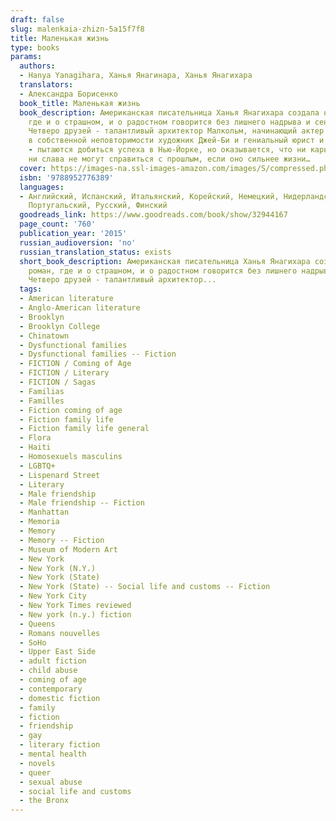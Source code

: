 ```yaml
---
draft: false
slug: malenkaia-zhizn-5a15f7f8
title: Маленькая жизнь
type: books
params:
  authors:
  - Hanya Yanagihara, Ханья Янагинара, Ханья Янагихара
  translators:
  - Александра Борисенко
  book_title: Маленькая жизнь
  book_description: Американская писательница Ханья Янагихара создала необычный роман,
    где и о страшном, и о радостном говорится без лишнего надрыва и сентиментальности.
    Четверо друзей - талантливый архитектор Малкольм, начинающий актер Виллем, уверенный
    в собственной неповторимости художник Джей-Би и гениальный юрист и математик Джуд
    - пытаются добиться успеха в Нью-Йорке, но оказывается, что ни карьера, ни деньги,
    ни слава не могут справиться с прошлым, если оно сильнее жизни…
  cover: https://images-na.ssl-images-amazon.com/images/S/compressed.photo.goodreads.com/books/1478876919i/32944167.jpg
  isbn: '9788952776389'
  languages:
  - Английский, Испанский, Итальянский, Корейский, Немецкий, Нидерландский, Польский,
    Португальский, Русский, Финский
  goodreads_link: https://www.goodreads.com/book/show/32944167
  page_count: '760'
  publication_year: '2015'
  russian_audioversion: 'no'
  russian_translation_status: exists
  short_book_description: Американская писательница Ханья Янагихара создала необычный
    роман, где и о страшном, и о радостном говорится без лишнего надрыва и сентиментальности.
    Четверо друзей - талантливый архитектор...
  tags:
  - American literature
  - Anglo-American literature
  - Brooklyn
  - Brooklyn College
  - Chinatown
  - Dysfunctional families
  - Dysfunctional families -- Fiction
  - FICTION / Coming of Age
  - FICTION / Literary
  - FICTION / Sagas
  - Familias
  - Familles
  - Fiction coming of age
  - Fiction family life
  - Fiction family life general
  - Flora
  - Haiti
  - Homosexuels masculins
  - LGBTQ+
  - Lispenard Street
  - Literary
  - Male friendship
  - Male friendship -- Fiction
  - Manhattan
  - Memoria
  - Memory
  - Memory -- Fiction
  - Museum of Modern Art
  - New York
  - New York (N.Y.)
  - New York (State)
  - New York (State) -- Social life and customs -- Fiction
  - New York City
  - New York Times reviewed
  - New york (n.y.) fiction
  - Queens
  - Romans nouvelles
  - SoHo
  - Upper East Side
  - adult fiction
  - child abuse
  - coming of age
  - contemporary
  - domestic fiction
  - family
  - fiction
  - friendship
  - gay
  - literary fiction
  - mental health
  - novels
  - queer
  - sexual abuse
  - social life and customs
  - the Bronx
---
```


